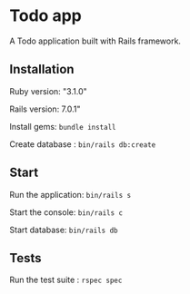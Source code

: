 # Todo app

 A Todo application built with Rails framework.
## Installation

 Ruby version:  "3.1.0"

 Rails version: 7.0.1"

 Install gems: `bundle install`

 Create database : `bin/rails db:create`
 ## Start 

 Run the application: `bin/rails s`

 Start the console: `bin/rails c`

 Start database: `bin/rails db`

 ## Tests

 Run the test suite : `rspec spec`

